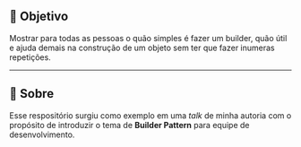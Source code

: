 ## 🎯 Objetivo

Mostrar para todas as pessoas o quão simples é fazer um builder, quão útil e ajuda demais na construção de um objeto sem ter que fazer inumeras repetições.

---

## 📕 Sobre

Esse respositório surgiu como exemplo em uma _talk_ de minha autoria com o propósito de introduzir o tema de **Builder Pattern** para equipe de desenvolvimento.
